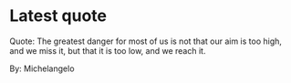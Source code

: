 # Latest quote 

Quote: The greatest danger for most of us is not that our aim is too high, and we miss it, but that it is too low, and we reach it. 

By: Michelangelo